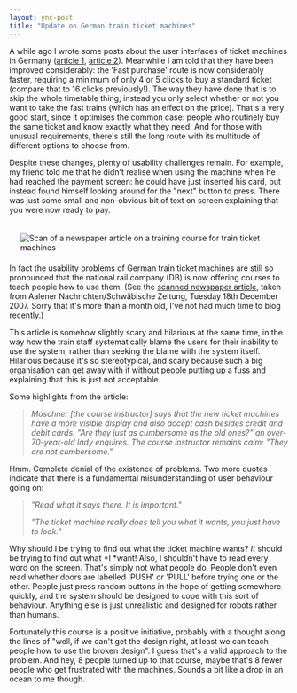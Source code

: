 ```yaml
---
layout: ync-post
title: "Update on German train ticket machines"
---
```


A while ago I wrote some posts about the user interfaces of ticket machines in Germany
([article 1](/2007/07/24/train-ticket-machines-uk-vs-germany/),
[article 2](/2007/11/13/train-ticket-machines-in-germany-uk-vs-germany-part-2/)). Meanwhile I am
told that they have been improved considerably: the 'Fast purchase' route is now considerably
faster, requiring a minimum of only 4 or 5 clicks to buy a standard ticket (compare that to 16
clicks previously!). The way they have done that is to skip the whole timetable thing; instead you
only select whether or not you want to take the fast trains (which has an effect on the price).
That's a very good start, since it optimises the common case: people who routinely buy the same
ticket and know exactly what they need. And for those with unusual requirements, there's still the
long route with its multitude of different options to choose from.

Despite these changes, plenty of
usability challenges remain. For example, my friend told me that he didn't realise when using the
machine when he had reached the payment screen: he could have just inserted his card, but instead
found himself looking around for the "next" button to press. There was just some small and
non-obvious bit of text on screen explaining that you were now ready to
pay.

<p><a href="/2008/01/automaten-vhs-kurs-med.jpg" title="Scan of a newspaper article on a
training course for train ticket
machines"><img src="/2008/01/automaten-vhs-kurs-med.thumbnail.jpg" alt="Scan of a newspaper
article on a training course for train ticket machines" align="left" hspace="20" vspace="20" /></a>
In fact the usability problems of German train ticket machines are still so pronounced that the
national rail company (DB) is now offering courses to teach people how to use them. (See the
<a href="/2008/01/automaten-vhs-kurs-med.jpg">scanned newspaper article</a>, taken from Aalener
Nachrichten/Schwäbische Zeitung, Tuesday 18th December 2007. Sorry that it's more than a month old,
I've not had much time to blog recently.)</p>

This article is somehow slightly scary and hilarious at
the same time, in the way how the train staff systematically blame the users for their inability to
use the system, rather than seeking the blame with the system itself. Hilarious because it's so
stereotypical, and scary because such a big organisation can get away with it without people putting
up a fuss and explaining that this is just not acceptable.

Some highlights from the article:

<blockquote><em>Moschner [the course instructor] says that the new ticket machines have a
more visible display and also accept cash besides credit and debit cards. "Are they just as
cumbersome as the old ones?" an over-70-year-old lady enquires. The course instructor remains calm:
"They are not cumbersome."</em></blockquote>

Hmm. Complete denial of the existence of problems. Two more
quotes indicate that there is a fundamental misunderstanding of user behaviour going on:

<blockquote><p><em>"Read what it says there. It is important."</em></p>

<p><em>"The ticket machine really does tell
you what it wants, you just have to look."</em></p></blockquote>

Why should I be trying to find out what the
ticket machine wants? *It* should be trying to find out what *I *want! Also, I shouldn't have to
read every word on the screen. That's simply not what people do. People don't even read whether
doors are labelled 'PUSH' or 'PULL' before trying one or the other. People just press random buttons
in the hope of getting somewhere quickly, and the system should be designed to cope with this sort
of behaviour. Anything else is just unrealistic and designed for robots rather than
humans.

Fortunately this course is a positive initiative, probably with a thought along the lines
of "well, if we can't get the design right, at least we can teach people how to use the broken
design". I guess that's a valid approach to the problem. And hey, 8 people turned up to that course,
maybe that's 8 fewer people who get frustrated with the machines. Sounds a bit like a drop in an
ocean to me though.
